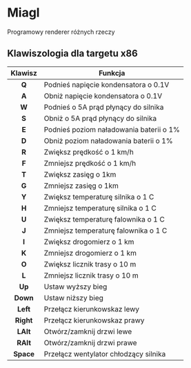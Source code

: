 # Miagl

Programowy renderer różnych rzeczy

## Klawiszologia dla targetu x86

| Klawisz | Funkcja                                 |
| :-----: | --------------------------------------- |
|  **Q**  | Podnieś napięcie kondensatora o 0.1V    |
|  **A**  | Obniż napięcie kondensatora o 0.1V      |
|  **W**  | Podnieś o 5A prąd płynący do silnika    |
|  **S**  | Obniż o 5A prąd płynący do silnika      |
|  **E**  | Podnieś poziom naładowania baterii o 1% |
|  **D**  | Obniż poziom naładowania baterii o 1%   |
|  **R**  | Zwiększ prędkość o 1 km/h               |
|  **F**  | Zmniejsz prędkość o 1 km/h              |
|  **T**  | Zwiększ zasięg o 1km                    |
|  **G**  | Zmniejsz zasięg o 1km                   |
|  **Y**  | Zwiększ temperaturę silnika o 1 C       |
|  **H**  | Zmniejsz temperaturę silnika o 1 C      |
|  **U**  | Zwiększ temperaturę falownika o 1 C     |
|  **J**  | Zmniejsz temperaturę falownika o 1 C    |
|  **I**  | Zwiększ drogomierz o 1 km               |
|  **K**  | Zmniejsz drogomierz o 1 km              |
|  **O**  | Zwiększ licznik trasy o 10 m            |
|  **L**  | Zmniejsz licznik trasy o 10 m           |
| **Up**  | Ustaw wyższy bieg                       |
|**Down** | Ustaw niższy bieg                       |
|**Left** | Przełącz kierunkowskaz lewy             |
|**Right**| Przełącz kierunkowskaz prawy            |
|**LAlt** | Otwórz/zamknij drzwi lewe               |
|**RAlt** | Otwórz/zamknij drzwi prawe              |
|**Space**| Przełącz wentylator chłodzący silnika   |
